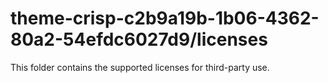 # theme-crisp-c2b9a19b-1b06-4362-80a2-54efdc6027d9/licenses

This folder contains the supported licenses for third-party use.
